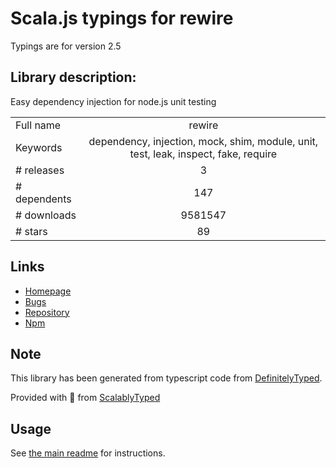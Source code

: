 
# Scala.js typings for rewire

Typings are for version 2.5

## Library description:
Easy dependency injection for node.js unit testing

|                    |                 |
| ------------------ | :-------------: |
| Full name          | rewire |
| Keywords           | dependency, injection, mock, shim, module, unit, test, leak, inspect, fake, require |
| # releases         | 3 |
| # dependents       | 147 |
| # downloads        | 9581547 |
| # stars            | 89 |

## Links
- [Homepage](https://github.com/jhnns/rewire)
- [Bugs](https://github.com/jhnns/rewire/issues)
- [Repository](https://github.com/jhnns/rewire)
- [Npm](https://www.npmjs.com/package/rewire)
    


## Note
This library has been generated from typescript code from [DefinitelyTyped](https://definitelytyped.org).

Provided with :purple_heart: from [ScalablyTyped](https://github.com/oyvindberg/ScalablyTyped)

## Usage
See [the main readme](../../readme.md) for instructions.


